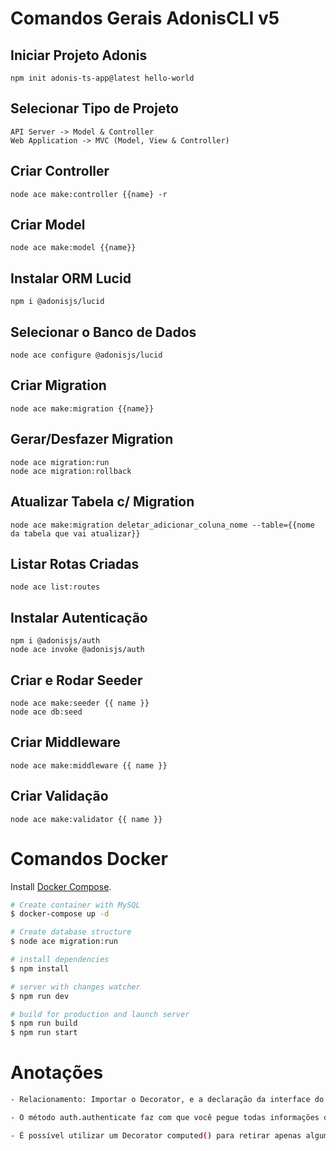 # Comandos Gerais AdonisCLI v5

## Iniciar Projeto Adonis

```
npm init adonis-ts-app@latest hello-world
```

## Selecionar Tipo de Projeto

```
API Server -> Model & Controller
Web Application -> MVC (Model, View & Controller)
```

## Criar Controller

```
node ace make:controller {{name} -r
```

## Criar Model

```
node ace make:model {{name}}
```

## Instalar ORM Lucid

```
npm i @adonisjs/lucid
```

## Selecionar o Banco de Dados

```
node ace configure @adonisjs/lucid
```

## Criar Migration

```
node ace make:migration {{name}}
```

## Gerar/Desfazer Migration

```
node ace migration:run
node ace migration:rollback
```

## Atualizar Tabela c/ Migration

```
node ace make:migration deletar_adicionar_coluna_nome --table={{nome da tabela que vai atualizar}}
```

## Listar Rotas Criadas

```
node ace list:routes
```

## Instalar Autenticação 
```
npm i @adonisjs/auth
node ace invoke @adonisjs/auth
```

## Criar e Rodar Seeder 

```
node ace make:seeder {{ name }}
node ace db:seed
``` 

## Criar Middleware

```
node ace make:middleware {{ name }}
``` 

## Criar Validação

```
node ace make:validator {{ name }}
``` 


# Comandos Docker

Install [Docker Compose](https://docs.docker.com/compose/install/).

```bash
# Create container with MySQL
$ docker-compose up -d

# Create database structure
$ node ace migration:run

# install dependencies
$ npm install

# server with changes watcher
$ npm run dev

# build for production and launch server
$ npm run build
$ npm run start
```

# Anotações

```bash
- Relacionamento: Importar o Decorator, e a declaração da interface do type (belongsTo - BelongsTo) e depois alterar as informações na sequência -> Migration, Model & Controller.

- O método auth.authenticate faz com que você pegue todas informações da sessão do usuário logado.

- É possível utilizar um Decorator computed() para retirar apenas algumas informações de dentro do model.
```
